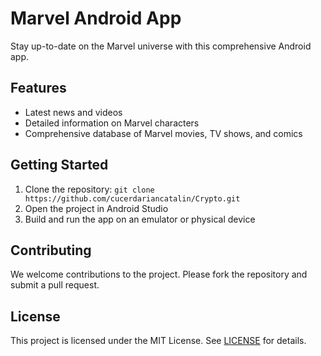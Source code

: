 # Marvel Android App

Stay up-to-date on the Marvel universe with this comprehensive Android app.

## Features
- Latest news and videos
- Detailed information on Marvel characters
- Comprehensive database of Marvel movies, TV shows, and comics

## Getting Started
1. Clone the repository: `git clone https://github.com/cucerdariancatalin/Crypto.git`
2. Open the project in Android Studio
3. Build and run the app on an emulator or physical device

## Contributing
We welcome contributions to the project. Please fork the repository and submit a pull request.

## License
This project is licensed under the MIT License. See [LICENSE](LICENSE) for details.

